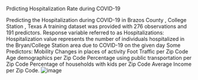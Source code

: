 Prdicting Hospitalization Rate during COVID-19 

Predicting the Hospitalization during COVID-19 in Brazos County , College Station , Texas 
A training dataset was provided with 276 observations and 191 predictors. 
Response variable referred to as Hospitalizations: Hospitalization value represents the number of individuals hospitalized in the Bryan/College Station area due to COVID-19 on the given day
Some Predictors: 
Mobility Changes in places of activity 
Foot Traffic per Zip Code
Age demographics per Zip Code
Percentage using public transportation per Zip Code
Percentage of households with kids per Zip Code
Average Income per Zip Code. ![image](https://user-images.githubusercontent.com/96862493/193172289-fa10cfcd-bdfb-41e5-b6cd-577b7f7d459d.png)
